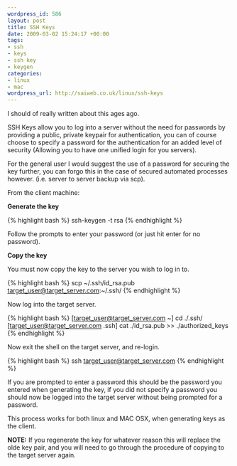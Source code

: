 ```yaml
--- 
wordpress_id: 586
layout: post
title: SSH Keys
date: 2009-03-02 15:24:17 +00:00
tags: 
- ssh
- keys
- ssh key
- keygen
categories: 
- linux
- mac
wordpress_url: http://saiweb.co.uk/linux/ssh-keys
---
```

I should of really written about this ages ago.

SSH Keys allow you to log into a server without the need for passwords by providing a public, private keypair for authentication, you can of course choose to specify a password for the authentication for an added level of security (Allowing you to have one unified login for you servers).

For the general user I would suggest the use of a password for securing the key further, you can forgo this in the case of secured automated processes however. (i.e. server to server backup via scp).


From the client machine:

<strong>Generate the key</strong>

{% highlight bash %}
ssh-keygen -t rsa
{% endhighlight %}

Follow the prompts to enter your password (or just hit enter for no password).

<strong>Copy the key</strong>

You must now copy the key to the server you wish to log in to.

{% highlight bash %}
scp ~/.ssh/id_rsa.pub target_user@target_server.com:~/.ssh/
{% endhighlight %}

Now log into the target server.

{% highlight bash %}
[target_user@target_server.com ~] cd ./.ssh/
[target_user@target_server.com .ssh] cat ./id_rsa.pub >> ./authorized_keys
{% endhighlight %}

Now exit the shell on the target server, and re-login.

{% highlight bash %}
ssh target_user@target_server.com
{% endhighlight %}

If you are prompted to enter a password this should be the password you entered when generating the key, if you did not specify a password you should now be logged into the target server without being prompted for a password.

This process works for both linux and MAC OSX, when generating keys as the client.

<strong>NOTE:</strong> If you regenerate the key for whatever reason this will replace the olde key pair, and you will need to go through the procedure of copying to the target server again.
